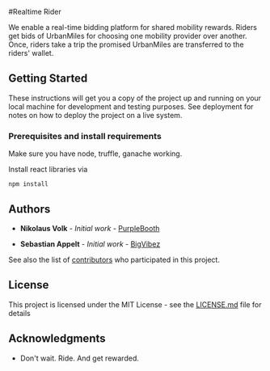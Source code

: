 #Realtime Rider

We enable a real-time bidding platform for shared mobility rewards.
Riders get bids of UrbanMiles for choosing one mobility provider over another.
Once, riders take a trip the promised UrbanMiles are transferred to the riders' wallet.

## Getting Started

These instructions will get you a copy of the project up and running on your local machine for development and testing purposes. See deployment for notes on how to deploy the project on a live system.

### Prerequisites and install requirements

Make sure you have node, truffle, ganache working.

Install react libraries via

`npm install`

## Authors

* **Nikolaus Volk** - *Initial work* - [PurpleBooth](https://github.com/sktnikolaus)

* **Sebastian Appelt** - *Initial work* - [BigVibez](
https://github.com/bigvibez)

See also the list of [contributors](https://github.com/blockchained-mobility-hack/realtimerider/contributors) who participated in this project.

## License

This project is licensed under the MIT License - see the [LICENSE.md](LICENSE.md) file for details

## Acknowledgments

* Don't wait. Ride. And get rewarded.

